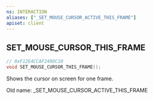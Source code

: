 ```yaml
---
ns: INTERACTION
aliases: ["_SET_MOUSE_CURSOR_ACTIVE_THIS_FRAME"]
apiset: client
---
```

## SET_MOUSE_CURSOR_THIS_FRAME

```c
// 0xF12E4CCAF249DC10
void SET_MOUSE_CURSOR_THIS_FRAME();
```

Shows the cursor on screen for one frame.

Old name: _SET_MOUSE_CURSOR_ACTIVE_THIS_FRAME




